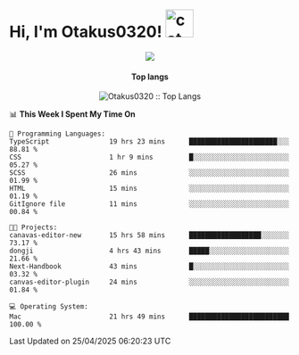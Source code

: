 <h1> Hi, I'm Otakus0320! <img src="https://media.giphy.com/media/mGcNjsfWAjY5AEZNw6/giphy.gif" width="50" alt="cat"></h1>

<p align="center"><a href="https://wakatime.com/@044d69d0-1253-4f60-96b6-5d19a0f9dde5"><img src="https://wakatime.com/badge/user/044d69d0-1253-4f60-96b6-5d19a0f9dde5.svg" /></a></p>

<h4 align="center">Top langs</h4>

<p align="center"><img src="https://github-readme-stats.vercel.app/api/top-langs/?username=Otakus0320&langs_count=10&theme=tokyonight&layout=compact&timestamp={{random_number}}" alt="Otakus0320 :: Top Langs" /></p>

<!--START_SECTION:waka-->
📊 **This Week I Spent My Time On** 

```text
💬 Programming Languages: 
TypeScript               19 hrs 23 mins      ██████████████████████░░░   88.81 % 
CSS                      1 hr 9 mins         █░░░░░░░░░░░░░░░░░░░░░░░░   05.27 % 
SCSS                     26 mins             ░░░░░░░░░░░░░░░░░░░░░░░░░   01.99 % 
HTML                     15 mins             ░░░░░░░░░░░░░░░░░░░░░░░░░   01.19 % 
GitIgnore file           11 mins             ░░░░░░░░░░░░░░░░░░░░░░░░░   00.84 % 

🐱‍💻 Projects: 
canavas-editor-new       15 hrs 58 mins      ██████████████████░░░░░░░   73.17 % 
dongji                   4 hrs 43 mins       █████░░░░░░░░░░░░░░░░░░░░   21.66 % 
Next-Handbook            43 mins             █░░░░░░░░░░░░░░░░░░░░░░░░   03.32 % 
canvas-editor-plugin     24 mins             ░░░░░░░░░░░░░░░░░░░░░░░░░   01.84 % 

💻 Operating System: 
Mac                      21 hrs 49 mins      █████████████████████████   100.00 % 
```


 Last Updated on 25/04/2025 06:20:23 UTC
<!--END_SECTION:waka-->
